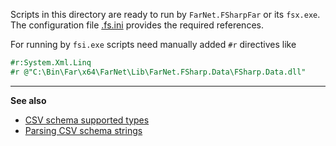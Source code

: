 Scripts in this directory are ready to run by `FarNet.FSharpFar` or its `fsx.exe`.
The configuration file [.fs.ini](.fs.ini) provides the required references.

For running by `fsi.exe` scripts need manually added `#r` directives like

```fsharp
#r:System.Xml.Linq
#r @"C:\Bin\Far\x64\FarNet\Lib\FarNet.FSharp.Data\FSharp.Data.dll"
```

***

**See also**

- [CSV schema supported types](https://github.com/fsharp/FSharp.Data/blob/master/src/Csv/CsvInference.fs)
- [Parsing CSV schema strings](http://fssnip.net/te)
